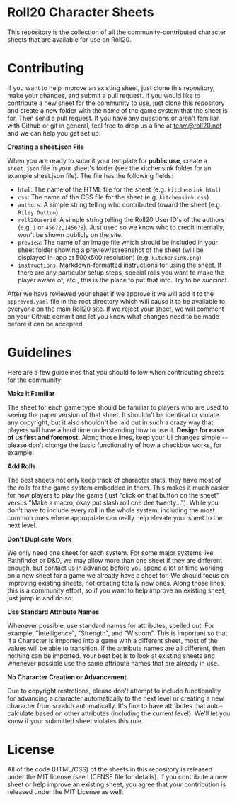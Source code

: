 Roll20 Character Sheets
=======================

This repository is the collection of all the community-contributed character sheets that are available for use on Roll20. 

Contributing
============

If you want to help improve an existing sheet, just clone this repository, make your changes, and submit a pull request. If you would like to contribute a new sheet for the community to use, just clone this repository and create a new folder with the name of the game system that the sheet is for. Then send a pull request. If you have any questions or aren't familiar with Github or git in general, feel free to drop us a line at team@roll20.net and we can help you get set up.

**Creating a sheet.json File**

When you are ready to submit your template for **public use**, create a `sheet.json` file in your sheet's folder (see the kitchensink folder for an example sheet.json file). The file has the following fields:

* `html`: The name of the HTML file for the sheet (e.g. `kitchensink.html`)
* `css`: The name of the CSS file for the sheet (e.g. `kitchensink.css`)
* `authors`: A simple string telling who contributed toward the sheet (e.g. `Riley Dutton`)
* `roll20userid`: A simple string telling the Roll20 User ID's of the authors (e.g. `1` or `45672,145678`). Just used so we know who to credit internally, won't be shown publicly on the site.
* `preview`: The name of an image file which should be included in your sheet folder showing a preview/screenshot of the sheet (will be displayed in-app at 500x500 resolution) (e.g. `kitchensink.png`)
* `instructions`: Markdown-formatted instructions for using the sheet. If there are any particular setup steps, special rolls you want to make the player aware of, etc., this is the place to put that info. Try to be succinct.

After we have reviewed your sheet if we approve it we will add it to the `approved.yaml` file in the root directory which will cause it to be available to everyone on the main Roll20 site. If we reject your sheet, we will comment on your Github commit and let you know what changes need to be made before it can be accepted. 

Guidelines
==========

Here are a few guidelines that you should follow when contributing sheets for the community:

**Make it Familiar**

The sheet for each game type should be familiar to players who are used to seeing the paper version of that sheet. It shouldn't be identical or violate any copyright, but it also shouldn't be laid out in such a crazy way that players will have a hard time understanding how to use it. **Design for ease of us first and foremost.** Along those lines, keep your UI changes simple -- please don't change the basic functionality of how a checkbox works, for example.

**Add Rolls**

The best sheets not only keep track of character stats, they have most of the rolls for the game system embedded in them. This makes it much easier for new players to play the game (just "click on that button on the sheet" versus "Make a macro, okay put slash roll one dee twenty..."). While you don't have to include every roll in the whole system, including the most common ones where appropriate can really help elevate your sheet to the next level.

**Don't Duplicate Work**

We only need one sheet for each system. For some major systems like Pathfinder or D&D, we may allow more than one sheet if they are different enough, but contact us in advance before you spend a lot of time working on a new sheet for a game we already have a sheet for. We should focus on improving existing sheets, not creating totally new ones. Along those lines, this is a community effort, so if you want to help improve an existing sheet, just jump in and do so.

**Use Standard Attribute Names**

Whenever possible, use standard names for attributes, spelled out. For example, "Intelligence", "Strength", and "Wisdom". This is important so that if a Character is imported into a game with a different sheet, most of the values will be able to transition. If the attribute names are all different, then nothing can be imported. Your best bet is to look at existing sheets and whenever possible use the same attribute names that are already in use.


**No Character Creation or Advancement**

Due to copyright restrctions, please don't attempt to include functionality for advancing a character automatically to the next level or creating a new character from scratch automatically. It's fine to have attributes that auto-calculate based on other attributes (including the current level). We'll let you know if your submitted sheet violates this rule.

License
=======

All of the code (HTML/CSS) of the sheets in this repository is released under the MIT license (see LICENSE file for details). If you contribute a new sheet or help improve an existing sheet, you agree that your contribution is released under the MIT License as well.
